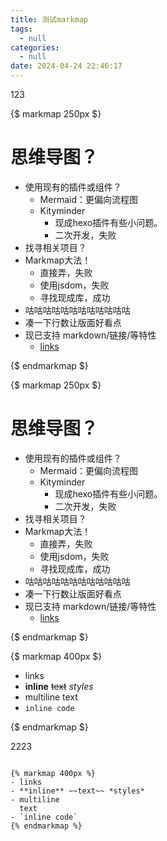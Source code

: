 ```yaml
---
title: 测试markmap
tags:
  - null
categories:
  - null
date: 2024-04-24 22:46:17
---
```


123



{$ markmap 250px $}

# 思维导图？
- 使用现有的插件或组件？
    - Mermaid：更偏向流程图
    - Kityminder
        - 现成hexo插件有些小问题。
        - 二次开发，失败
- 找寻相关项目？
- Markmap大法！
  - 直接弄，失败
  - 使用jsdom，失败
  - 寻找现成库，成功
- 咕咕咕咕咕咕咕咕咕咕咕咕
- 凑一下行数让版面好看点
- 现已支持 markdown/链接/等特性
  - [links](https://zhangmaimai.com)

{$ endmarkmap $}



{$ markmap 250px $}



# 思维导图？

- 使用现有的插件或组件？
  - Mermaid：更偏向流程图
  - Kityminder
    - 现成hexo插件有些小问题。
    - 二次开发，失败
- 找寻相关项目？
- Markmap大法！
  - 直接弄，失败
  - 使用jsdom，失败
  - 寻找现成库，成功
- 咕咕咕咕咕咕咕咕咕咕咕咕
- 凑一下行数让版面好看点
- 现已支持 markdown/链接/等特性
  - [links](https://zhangmaimai.com)



{$ endmarkmap $}




{$ markmap 400px $}
- links
- **inline** ~~text~~ *styles*
- multiline
  text
- `inline code`

{$ endmarkmap $}

2223




```

{% markmap 400px %}
- links
- **inline** ~~text~~ *styles*
- multiline
  text
- `inline code`
{% endmarkmap %}

```
